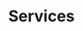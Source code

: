 ---
templateKey: service-page
path: /services
title: Services
image: /img/foreman-with-arms-crossed.jpg
main:
  heading: Heading...
  description: |
    Description
---